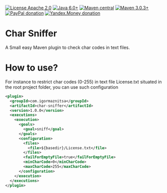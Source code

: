 [![License Apache 2.0](https://img.shields.io/badge/license-Apache%20License%202.0-green.svg)](http://www.apache.org/licenses/LICENSE-2.0)
[![Java 6.0+](https://img.shields.io/badge/java-6.0%2b-green.svg)](http://www.oracle.com/technetwork/java/javase/downloads/index.html)
[![Maven central](https://maven-badges.herokuapp.com/maven-central/com.igormaznitsa/char-sniffer/badge.svg)](http://search.maven.org/#artifactdetails|com.igormaznitsa|char-sniffer|1.0.0|jar)
[![Maven 3.0.3+](https://img.shields.io/badge/maven-3.0.3%2b-green.svg)](https://maven.apache.org/)
[![PayPal donation](https://img.shields.io/badge/donation-PayPal-red.svg)](https://www.paypal.com/cgi-bin/webscr?cmd=_s-xclick&hosted_button_id=AHWJHJFBAWGL2)
[![Yandex.Money donation](https://img.shields.io/badge/donation-Я.деньги-yellow.svg)](https://money.yandex.ru/embed/small.xml?account=41001158080699&quickpay=small&yamoney-payment-type=on&button-text=01&button-size=l&button-color=orange&targets=%D0%9F%D0%BE%D0%B6%D0%B5%D1%80%D1%82%D0%B2%D0%BE%D0%B2%D0%B0%D0%BD%D0%B8%D0%B5+%D0%BD%D0%B0+%D0%BF%D1%80%D0%BE%D0%B5%D0%BA%D1%82%D1%8B+%D1%81+%D0%BE%D1%82%D0%BA%D1%80%D1%8B%D1%82%D1%8B%D0%BC+%D0%B8%D1%81%D1%85%D0%BE%D0%B4%D0%BD%D1%8B%D0%BC+%D0%BA%D0%BE%D0%B4%D0%BE%D0%BC&default-sum=100&successURL=)

# Char Sniffer
A Small easy Maven plugin to check char codes in text files.

# How to use?
For instance to restrict char codes (0-255) in text file License.txt situated in the root project folder, you can use such configuration
```xml
<plugin>
  <groupId>com.igormaznitsa</groupId>
  <artifactId>char-sniffer</artifactId>
  <version>1.0.0</version>
  <executions>
    <execution>
      <goals>
        <goal>sniff</goal>
      </goals>
      <configuration>
        <files>
          <file>${basedir}/License.txt</file>
        </files>
        <failForEmptyFile>true</failForEmptyFile>
        <minCharCode>0</minCharCode>
        <maxCharCode>255</maxCharCode>
      </configuration>
    </execution>
  </executions>
</plugin>
```